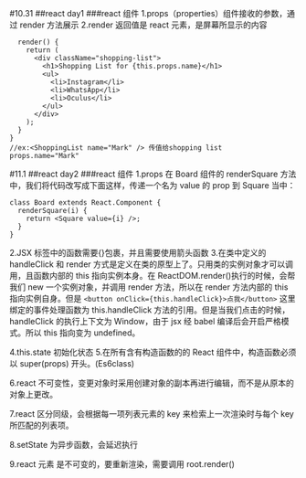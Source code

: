 #10.31
##react day1
###react 组件
1.props（properties）组件接收的参数，通过 render 方法展示
2.render 返回值是 react 元素，是屏幕所显示的内容

```class ShoppingList extends React.Component {
  render() {
    return (
      <div className="shopping-list">
        <h1>Shopping List for {this.props.name}</h1>
        <ul>
          <li>Instagram</li>
          <li>WhatsApp</li>
          <li>Oculus</li>
        </ul>
      </div>
    );
  }
}
//ex:<ShoppingList name="Mark" /> 传值给shopping list
props.name="Mark"
```

#11.1
##react day2
###react 组件
1.props
在 Board 组件的 renderSquare 方法中，我们将代码改写成下面这样，传递一个名为 value 的 prop 到 Square 当中：

```
class Board extends React.Component {
  renderSquare(i) {
    return <Square value={i} />;
  }
}
```

2.JSX 标签中的函数需要{}包裹，并且需要使用箭头函数 3.在类中定义的 handleClick 和 render 方式是定义在类的原型上了。只用类的实例对象才可以调用，且函数内部的 this 指向实例本身。在 ReactDOM.render()执行的时候，会帮我们 new 一个实例对象，并调用 render 方法，所以在 render 方法内部的 this 指向实例自身。但是
`<button onClick={this.handleClick}>点我</button>`
这里绑定的事件处理函数为 this.handleClick 方法的引用。但是当我们点击的时候，handleClick 的执行上下文为 Window，由于 jsx 经 babel 编译后会开启严格模式。所以 this 指向变为 undefined。

4.this.state 初始化状态 5.在所有含有构造函数的的 React 组件中，构造函数必须以 super(props) 开头。(Es6class)

6.react 不可变性，变更对象时采用创建对象的副本再进行编辑，而不是从原本的对象上更改。

7.react 区分同级，会根据每一项列表元素的 key 来检索上一次渲染时与每个 key 所匹配的列表项。

8.setState 为异步函数，会延迟执行

9.react 元素 是不可变的，要重新渲染，需要调用 root.render()

